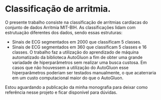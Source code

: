 # Classificação de arritmia.
O presente trabalho consiste na classificação de arritmias cardíacas do conjunto de dados Arritmia MIT-BIH.
As classificações lidam com estrutuação diferentes dos dados, sendo essas estruturas:
* Sinais de ECG segmentados em 2000 que classificam 5 classes.
* Sinais de ECG segmentados em 360 que classificam 5 classes e 16 classes.
O trabalho faz a utilização do aprendizado de máquina automatizado da biblioteca AutoGluon a fim de obter uma grande
variadade de hiperparâmetros sem realizar uma busca custosa. Em casos que não houvessem a utilização do AutoGluon
esse hiperparâmetros poderiam ser testados manualmente, o que acaterraria em um custo computacional maior do que o
AutoGluon.

Estou aguardando a publicação da minha monografia para deixar como referência nesse projeto e ficar disponível para dúvidas.
